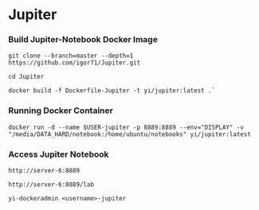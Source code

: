 # Jupiter

### Build Jupiter-Notebook Docker Image
```
git clone --branch=master --depth=1 https://github.com/igor71/Jupiter.git

cd Jupiter

docker build -f Dockerfile-Jupiter -t yi/jupiter:latest .`
```

### Running Docker Container
```
docker run -d --name $USER-jupiter -p 8889:8889 --env="DISPLAY" -v "/media/DATA_HARD/notebook:/home/ubuntu/notebooks" yi/jupiter:latest
```

### Access Jupiter Notebook
```
http://server-6:8889

http://server-6:8889/lab

yi-dockeradmin <username>-jupiter
```

